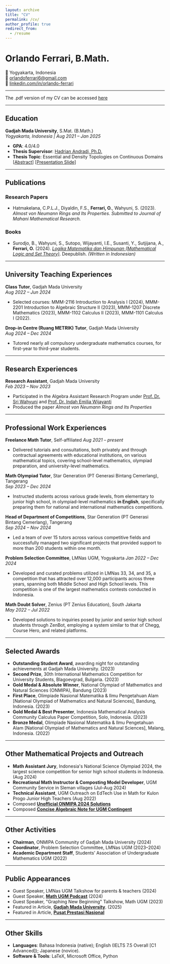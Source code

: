```yaml
---
layout: archive
title: "CV"
permalink: /cv/
author_profile: true
redirect_from:
  - /resume
---
```

# Orlando Ferrari, B.Math.

📍 Yogyakarta, Indonesia  
📧 [orlandoferrari6@gmail.com](mailto:orlandoferrari6@gmail.com)  
🔗 [linkedin.com/in/orlando-ferrari](https://linkedin.com/in/orlando-ferrari)

---

The .pdf version of my CV can be accessed [here](https://refrainfr.github.io/files/Orlando_Ferrari_Mathematics_CV.pdf)

---

## Education

**Gadjah Mada University**, S.Mat. (B.Math.)  
_Yogyakarta, Indonesia | Aug 2021 – Jan 2025_

- **GPA**: 4.0/4.0  
- **Thesis Supervisor**: [Hadrian Andradi, Ph.D.](https://acadstaff.ugm.ac.id/andra)  
- **Thesis Topic**: Essential and Density Topologies on Continuous Domains [[Abstract](https://drive.google.com/file/d/1FrFLZnCZSzcMYGBdr8bAOO4y7TB_Cfep/view?usp=sharing)] [[Presentation Slide](https://refrainfr.github.io/files/TA2_Presentasi_Orlando_Ferrari.pdf)]

---

## Publications

### Research Papers
- Hatmakelana, C.P.L.J., Diyaldin, F.S., **Ferrari, O.**, Wahyuni, S. (2023). *Almost von Neumann Rings and Its Properties*. _Submitted to Journal of Mahani Mathematical Research._

### Books
- Surodjo, B., Wahyuni, S., Sutopo, Wijayanti, I.E., Susanti, Y., Sutjijana, A., **Ferrari, O.** (2024). [*Logika Matematika dan Himpunan (Mathematical Logic and Set Theory)*](https://deepublishstore.com/produk/buku-logika-matematika/?srsltid=AfmBOoon50xkkbkRRdSxy1cZRwHy8sOMCjcxmoKQBtwR-Scb3WBrmZXP). Deepublish. _(Written in Indonesian)_

---

## University Teaching Experiences

**Class Tutor**, Gadjah Mada University  
_Aug 2022 – Jun 2024_  
- Selected courses: MMM-2116 Introduction to Analysis I (2024), MMM-2201 Introduction to Algebraic Structure II (2023), MMM-1207 Discrete Mathematics (2023), MMM-1102 Calculus II (2023), MMM-1101 Calculus I (2022).

**Drop-in Centre (Ruang METRIK) Tutor**, Gadjah Mada University  
_Aug 2024 – Dec 2024_  
- Tutored nearly all compulsory undergraduate mathematics courses, for first-year to third-year students.

---

## Research Experiences

**Research Assistant**, Gadjah Mada University  
_Feb 2023 – Nov 2023_  
- Participated in the Algebra Assistant Research Program under [Prof. Dr. Sri Wahyuni](https://acadstaff.ugm.ac.id/swahyuni) and [Prof. Dr. Indah Emilia Wijayanti](https://acadstaff.ugm.ac.id/indahewijayanti)  
- Produced the paper *Almost von Neumann Rings and Its Properties*

---

## Professional Work Experiences

**Freelance Math Tutor**, Self-affiliated
_Aug 2021 – present_  
- Delivered tutorials and consultations, both privately and through contractual agreements with educational institutions, on various mathematical topics, covering school-level mathematics, olympiad preparation, and university-level mathematics.

**Math Olympiad Tutor**, Star Generation (PT Generasi Bintang Cemerlang), Tangerang  
_Sep 2023 – Dec 2024_  
- Instructed students across various grade levels, from elementary to junior high school, in olympiad-level mathematics **in English**, specifically preparing them for national and international mathematics competitions.

**Head of Department of Competitions**, Star Generation (PT Generasi Bintang Cemerlang), Tangerang  
_Sep 2024 – Nov 2024_  
- Led a team of over 15 tutors across various competitive fields and successfully managed two significant projects that provided support to more than 200 students within one month. 

**Problem Selection Committee**, LMNas UGM, Yogyakarta
_Jan 2022 – Dec 2024_  
- Developed and curated problems utilized in LMNas 33, 34, and 35, a competition that has attracted over 12,000 participants across three years, spanning both Middle School and High School levels. This competition is one of the largest mathematics contests conducted in Indonesia.

**Math Doubt Solver**, Zenius (PT Zenius Education), South Jakarta  
_May 2022 – Jul 2022_  
- Developed solutions to inquiries posed by junior and senior high school students through ZenBot, employing a system similar to that of Chegg, Course Hero, and related platforms.

---

## Selected Awards

- **Outstanding Student Award**, awarding night for outstanding achievements at Gadjah Mada University. (2023)
- **Second Prize**, 30th International Mathematics Competition for University Students, Blagoevgrad, Bulgaria. (2023)
- **Gold Medal & Absolute Winner**, National Olympiad of Mathematics and Natural Sciences (ONMIPA), Bandung (2023)  
- **First Place**, Olimpiade Nasional Matematika & Ilmu Pengetahuan Alam [National Olympiad of Mathematics and Natural Sciences], Bandung, Indonesia. (2023)
- **Gold Medal & Best Presenter**, Indonesia Mathematical Analysis Community Calculus Paper Competition, Solo, Indonesia. (2023)
- **Bronze Medal**, Olimpiade Nasional Matematika & Ilmu Pengetahuan Alam [National Olympiad of Mathematics and Natural Sciences], Malang, Indonesia. (2022)

---

## Other Mathematical Projects and Outreach

- **Math Assistant Jury**, Indonesia's National Science Olympiad 2024, the largest science competition for senior high school students in Indonesia. (Aug 2024)
- **Recreational Math Instructor & Composting Model Developer**, UGM Community Service in Sleman villages (Jul–Aug 2024)  
- **Technical Assistant**, UGM Outreach on EdTech Use in Math for Kulon Progo Junior High Teachers (Aug 2022)  
- Composed [**Unofficial ONMIPA 2024 Solutions**](https://drive.google.com/drive/folders/1VRVInAxXdwKjXl0Ka1--uCeefciw6BeI?usp=sharing)  
- Composed [**Concise Algebraic Note for UGM Contingent**](https://drive.google.com/file/d/1_dtOW-Oa0qH44YokdCKbzrY3zwV4415f/view?usp=sharing)

---

## Other Activities

- **Chairman**, ONMIPA Community of Gadjah Mada University (2024)  
- **Coordinator**, Problem Selection Committee, LMNas UGM (2023–2024)  
- **Academic Department Staff**, Students’ Association of Undergraduate Mathematics UGM (2022)

---

## Public Appearances

- Guest Speaker, LMNas UGM Talkshow for parents & teachers (2024)  
- Guest Speaker, [**Math UGM Podcast**](https://www.youtube.com/watch?v=SWYC8bLL5OA) (2024)  
- Guest Speaker, "Graphing New Beginning" Talkshow, Math UGM (2023)
- Featured in Article, [**Gadjah Mada University**](https://ugm.ac.id/id/berita/pernah-raih-medali-di-olimpiade-matematika-internasional-orlando-ferrari-lulus-s1-ugm-dengan-ipk-4). (2025)
- Featured in Article, [**Pusat Prestasi Nasional**](https://pusatprestasinasional.kemdikbud.go.id/wara-wara/detail/lejitan-prestasi-orlando-ferrari-raih-emas-dan-nilai-terting...)

---

## Other Skills

- **Languages**: Bahasa Indonesia (native); English (IELTS 7.5 Overall [C1 Advanced]); Japanese (novice).
- **Software & Tools**: LaTeX, Microsoft Office, Python

